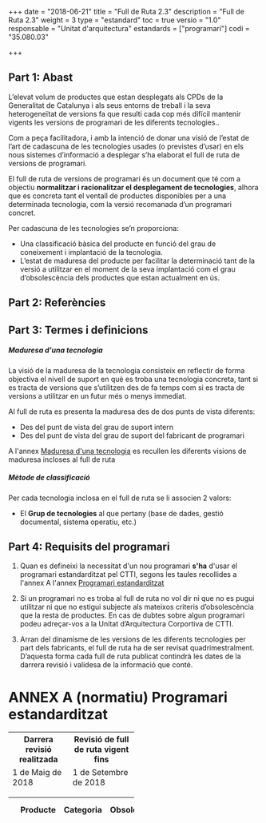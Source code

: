 +++
date        = "2018-06-21"
title       = "Full de Ruta 2.3"
description = "Full de Ruta 2.3"
weight		= 3
type = "estandard"
toc         = true
versio      = "1.0"
responsable = "Unitat d'arquitectura"
estandards =  ["programari"]
codi = "35.080.03"

+++

## Part 1: Abast


L’elevat volum de productes que estan desplegats als CPDs de la Generalitat de Catalunya i als seus
entorns de treball i la seva heterogeneïtat de versions fa que resulti cada cop més difícil mantenir
vigents les versions de programari de les diferents tecnologies..

Com a peça facilitadora, i amb la intenció de donar una visió de l’estat de l’art de cadascuna de les
tecnologies usades (o previstes d’usar) en els nous sistemes d’informació a desplegar s’ha elaborat el
full de ruta de versions de programari.

El full de ruta de versions de programari és un document que té com a objectiu **normalitzar i
racionalitzar el desplegament de tecnologies**, alhora que es concreta tant el ventall de productes
disponibles per a una determinada tecnologia, com la versió recomanada d’un programari concret. 

Per cadascuna de les tecnologies se’n proporciona:

- Una classificació bàsica del producte en funció del grau de coneixement i implantació de la
tecnologia.
- L’estat de maduresa del producte per facilitar la determinació tant de la versió a utilitzar en el
moment de la seva implantació com el grau d’obsolescència dels productes que estan
actualment en ús.


## Part 2: Referències 

## Part 3: Termes i definicions

##### Maduresa d'una tecnologia

La visió de la maduresa de la tecnologia consisteix en reflectir de forma objectiva el nivell de suport en què es troba una tecnologia concreta, tant si es tracta de versions que s’utilitzen des de fa temps com si es tracta de versions a utilitzar en un futur més o menys immediat.

Al full de ruta es presenta la maduresa des de dos punts de vista diferents:

- Des del punt de vista del grau de suport intern
- Des del punt de vista del grau de suport del fabricant de programari 

A l'annex <a href='{{<relref "#maduresa" >}}'>Maduresa d'una tecnologia</a> es recullen les diferents visions de maduresa incloses al full de ruta


##### Mètode de classificació

Per cada tecnologia inclosa en el full de ruta se li associen 2 valors:

- El **Grup de tecnologies** al que pertany (base de dades, gestió documental, sistema operatiu,
etc.)

## Part 4: Requisits del programari

1. Quan es defineixi la necessitat d'un nou programari **s'ha** d'usar el programari estandarditzat pel CTTI, segons les taules recollides a l'annex A l'annex <a href='{{<relref "#fullruta" >}}'>Programari estandarditzat</a>

1. Si un programari no es troba al full de ruta no vol dir ni que no es pugui utilitzar ni que no estigui subjecte als mateixos criteris d’obsolescència que la resta de productes. En cas de dubtes sobre algun programari podeu adreçar-vos a la Unitat d’Arquitectura Corportiva de CTTI.

1. Arran del dinamisme de les versions de les diferents tecnologies per part dels fabricants, el full de ruta ha de ser revisat quadrimestralment. D’aquesta forma cada full de ruta publicat contindrà les dates de la darrera revisió i validesa de la informació que conté.

# ANNEX A (normatiu) Programari estandarditzat
<link rel="stylesheet" type="text/css" href="https://cdn.datatables.net/1.10.16/css/jquery.dataTables.min.css">
<link rel="stylesheet" type="text/css" href="https://cdn.datatables.net/responsive/2.2.1/css/responsive.dataTables.min.css">
<link rel="stylesheet" type="text/css" href="https://canigo.ctti.gencat.cat/drafts/FullRuta20/tableStyle.css">
<script type="text/javascript" language="javascript" src="https://code.jquery.com/jquery-1.12.4.js"></script>
<script type="text/javascript" language="javascript" src="https://cdn.datatables.net/1.10.16/js/jquery.dataTables.min.js"></script>

<table id="Revisio" class="display responsive no-wrap" style="width:50%">
        <thead>
            <tr>
                <th>Darrera revisió realitzada</th>
                <th> Revisió de full de ruta vigent fins</th>
             </tr>
	     <tr>
                <td>1 de Maig de 2018 </td>
                <td>1 de Setembre de 2018</td> 
             </tr>
        </thead>
</table>
<table id="FullRuta" class="display responsive no-wrap" style="width:50%">
        <thead>
            <tr>
                <th></th>
                <th>Producte</th>
                <th>Categoria</th>
                <th>Obsolet     </th>
                <th>Suportat     </th>
                <th>Versió Actual</th>
                <th>En Roadmap   </th>
                <th>Emergent     </th>
            </tr>
        </thead>
</table>

<script>
// Formatting function for row details - modify as you need
function format(d) {
    // `d` is the original data object for the row
    return '<table cellpadding="5" cellspacing="0" border="0" style="padding-left:50px;">'+
        '<tr class="intern">'+
            '<td>Versions i Tipus Serveis CPD1</td>'+
            '<td>Versions i Tipus Serveis CPD2</td>'+
            '<td>Versions i Tipus Serveis CPD3</td>'+
            '<td>Versions i Tipus Serveis CPD4</td>'+
            '<td>Versions i Tipus Serveis Bluemix</td>'+
            '<td>Versions i Tipus Serveis Azure</td>'+
            '<td>Desplegable al SIC</td>'+
                '<td>Observacions:</td>'+
        '</tr>'+
        '<tr>'+
            '<td>'+d.cpd1v1+'</td>'+
            '<td>'+d.cpd2v1+'</td>'+
            '<td>'+d.cpd3v1+'</td>'+
            '<td>'+d.cpd4v1+'</td>'+
            '<td>'+d.bluemixv1+'</td>'+
            '<td>'+d.azurev1+'</td>'+
            '<td>'+d.desplegablesicv1+'</td>'+
                '<td>'+d.observacions+'</td>'+
        '</tr>'+
        '<tr>'+
        '<td>'+d.cpd1v2+'</td>'+
        '<td>'+d.cpd2v2+'</td>'+
        '<td>'+d.cpd3v2+'</td>'+
        '<td>'+d.cpd4v2+'</td>'+
        '<td>'+d.bluemixv2+'</td>'+
        '<td>'+d.azurev2+'</td>'+
        '<td>'+d.desplegablesicv2+'</td>'+
            '<td>'+d.observacions+'</td>'+
        '</tr>'+
    '</table>';
}
$(document).ready(function() {
    var taulaFullRuta = $('#FullRuta').DataTable( {
       "ColumnDefs": [
        { "Width": "50px", "Targets": [5,6,7] },
        { "Width": "80px", "Targets": [1,2,3,4] },
        ],
	"paging": false,
	"info" : false,
	"ordering": false,
	"responsive": true,
    	"language":{
	        	"search" : "<strong>Cerca:</strong> ",
		        "infoEmpty": "No hi ha registres",
	        	"zeroRecords": "No s'han trobat registres"
        },
        "ajax": "../FullRuta20/Inventariv2.json",
	"autoFill": {
            "columns": [3,4,5,6,7]
        },
        "columns": [
            {
                "className":      'details-control',
                "orderable":      false,
                "data":           null,
                "defaultContent": ''
            },
            { "data": "producte" },
            { "data": "categoria" },
            { "data": "obsolet" },
            { "data": "suportat" },
            { "data": "versioactual" },
            { "data": "roadmap" },
            { "data": "emergent" }
        ],
        "order": [[1, 'asc']],
           "initComplete": function () {
            this.api().columns().every( function (col_index) {
                var column = this;
                if (col_index !==1 && col_index !==2){
	                	$("<p>&nbsp;</p>").appendTo($(column.header()));
	                	return;
                }
                var select = $('<select><option value=""></option></select>')
                    .appendTo( $(column.header()) )
                    .on( 'change', function () {
                        var val = $.fn.dataTable.util.escapeRegex(
                            $(this).val()
                        ); 
                        column
                            .search( val ? '^'+val+'$' : '', true, false )
                            .draw();
                    } ); 
                column.data().unique().sort().each( function ( d, j ) {
                    select.append( '<option value="'+d+'">'+d+'</option>' )
                } );
            } );
        }
    });
     // Add event listener for opening and closing details
    $('#FullRuta tbody').on('click', 'td.details-control', function () {
        var tr = $(this).closest('tr');
        var row = taulaFullRuta.row( tr );
        if ( row.child.isShown() ) {
            // This row is already open - close it
            row.child.hide();
            tr.removeClass('shown');
        }
        else {
            // Open this row
            row.child( format(row.data()) ).show();
            tr.addClass('shown');
        }
    });
});
</script>
